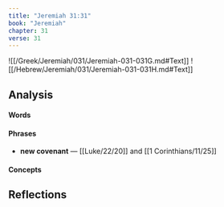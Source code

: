 ```yaml
---
title: "Jeremiah 31:31"
book: "Jeremiah"
chapter: 31
verse: 31
---
```

![[/Greek/Jeremiah/031/Jeremiah-031-031G.md#Text]]
![[/Hebrew/Jeremiah/031/Jeremiah-031-031H.md#Text]]

## Analysis

#### Words

#### Phrases
- **new covenant** — [[Luke/22/20]] and [[1 Corinthians/11/25]]

#### Concepts

## Reflections
